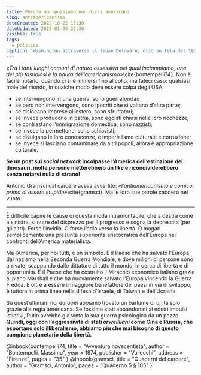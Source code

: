 ```yaml
---
title: Perché non possiamo non dirci americani
slug: antiamericanismo
dateCreated: 2022-10-22 15:30
dateUpdated: 2023-01-26 22:30
visible: true
tags:
  - politica
caption: 'Washington attraversa il fiume Delaware, olio su tela del 1851, opera di Emanuel Leutze'
---
```


_«Tra i tanti luoghi comuni di natura ossessiva nei quali inciampiamo, uno dei più fastidiosi è la paura dell’americanismo»_\cite{bontempelli74}. Non è facile notarlo, quando ci si è immersi fino al collo, ma fateci caso: qualsiasi male del mondo, in qualche modo deve essere colpa degli USA:

- se intervengono in una guerra, sono guerrafondai;
- se però non intervengono, sono ipocriti che si voltano d’altra parte;
- se dislocano imprese all’estero, sono sfruttatori;
- se invece producono in patria, sono egoisti chiusi nelle loro ricchezze;
- se contrastano l’immigrazione domestica, sono razzisti;
- se invece la permettono, sono schiavisti;
- se divulgano le loro conoscenze, è imperialismo culturale e corruzione;
- se invece si lasciano contaminare da altri popoli, allora è appropriazione culturale.

**Se un post sui _social network_ incolpasse l’America dell’estinzione dei dinosauri, molte persone metterebbero un _like_ e ricondividerebbero senza notarvi nulla di strano!**

Antonio Gramsci dal carcere aveva avvertito: *«l’antiamericanismo è comico, prima di essere stupido»*\cite{gramsci}. Ma le loro sue parole caddero nel vuoto.

---

È difficile capire le cause di questa moda intramontabile, che a destra come a sinistra, si nutre del disprezzo per il progresso e sogna la decrescita (per gli altri). Forse l’invidia. O forse l’odio verso la libertà. O magari semplicemente una presunta superiorità aristocratica dell’Europa nei confronti dell’America materialista.

Ma l’America, per noi tutti, è un simbolo. È il Paese che ha salvato l’Europa dal nazismo nella Seconda Guerra Mondiale, e dove milioni di persone sono arrivate, scappando dalle dittature di tutto il mondo, in cerca di libertà e di opportunità. È il Paese che ha costruito il Miracolo economico italiano grazie al piano Marshall e che ha nuovamente salvato l’Europa vincendo la Guerra Fredda. E oltre a essere il maggiore benefattore dei paesi in via di sviluppo, è tuttora in prima linea nella difesa d'Israele, di Taiwan e dell’Ucraina.

Su quest’ultimam noi europei abbiamo trovato un barlume di unità solo grazie alla regia americana. Se fossimo stati abbandonati ai nostri impulsi istintivi, Putin avrebbe già vinto la sua guerra psicologica da un pezzo. **Quindi, oggi con l’aggressività di stati _orweilliani_ come Cina e Russia, che esportano solo illiberalismo, abbiamo più che mai bisogno di questo campione planetario della libertà.**

<bibliography>
@inbook{bontempelli74,
  title     = "Avventura novecentista",
  author    = "Bontempelli, Massimo",
  year      = 1974,
  publisher = "Vallecchi",
  address   = "Firenze",
  pages     = "35"
}
@inbook{gramsci,
  title     = "Quaderni del carcere",
  author    = "Gramsci, Antonio",
  pages     = "Quaderno 5 § 105"
}
<bibliography>
